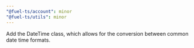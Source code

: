 ```yaml
---
"@fuel-ts/account": minor
"@fuel-ts/utils": minor
---
```


Add the DateTime class, which allows for the conversion between common date time formats.
